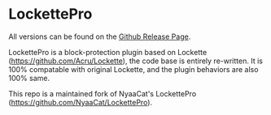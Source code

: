 # LockettePro

All versions can be found on the
[Github Release Page](https://github.com/mergu/LockettePro/releases).

LockettePro is a block-protection plugin based on Lockette (https://github.com/Acru/Lockette),
the code base is entirely re-written. It is 100% compatable with original Lockette,
and the plugin behaviors are also 100% same.

This repo is a maintained fork of NyaaCat's LockettePro (https://github.com/NyaaCat/LockettePro).